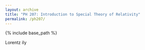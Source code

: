 ```yaml
---
layout: archive
title: "PH 207: Introduction to Special Theory of Relativity"
permalink: /ph207/
---
```

{% include base_path %}

Lorentz ily
